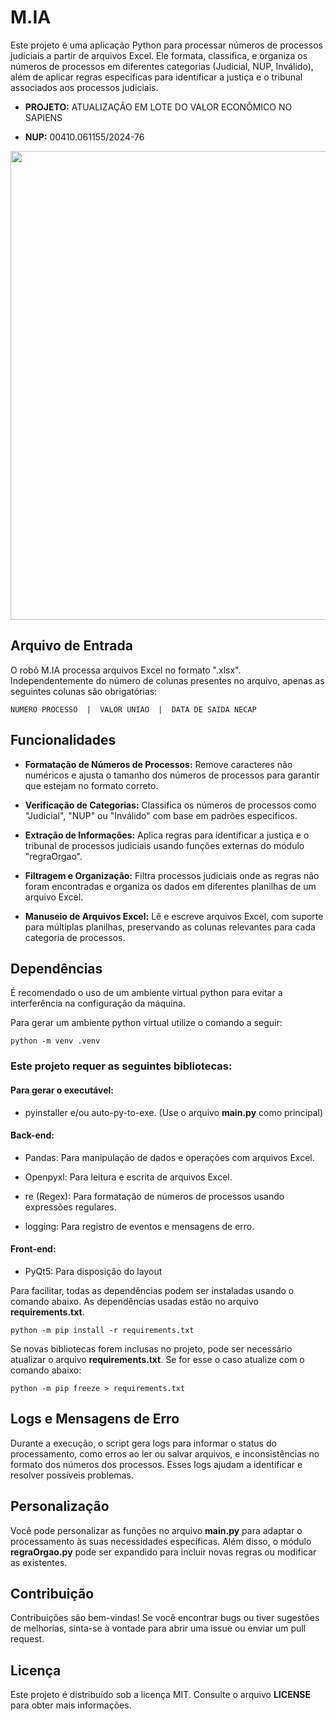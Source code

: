 # M.IA

Este projeto é uma aplicação Python para processar números de processos judiciais a partir de arquivos Excel.
Ele formata, classifica, e organiza os números de processos em diferentes categorias (Judicial, NUP, Inválido),
além de aplicar regras específicas para identificar a justiça e o tribunal associados aos processos judiciais.

- **PROJETO:** ATUALIZAÇÃO EM LOTE DO VALOR ECONÔMICO NO SAPIENS

- **NUP:** 00410.061155/2024-76

<div align='center'>
    <img src='https://github.com/user-attachments/assets/56076c15-5f74-40a6-a81a-c72725e92aca' width='750px' />
</div>

## Arquivo de Entrada

O robô M.IA processa arquivos Excel no formato ".xlsx". 
Independentemente do número de colunas presentes no arquivo, apenas as seguintes colunas são obrigatórias:

    NUMERO PROCESSO  |  VALOR UNIAO  |  DATA DE SAIDA NECAP

## Funcionalidades

- **Formatação de Números de Processos:** Remove caracteres não numéricos e ajusta o tamanho dos números de processos para garantir que estejam no formato correto.


- **Verificação de Categorias:** Classifica os números de processos como "Judicial", "NUP" ou "Inválido" com base em padrões específicos.


- **Extração de Informações:** Aplica regras para identificar a justiça e o tribunal de processos judiciais usando funções externas do módulo "regraOrgao".


- **Filtragem e Organização:** Filtra processos judiciais onde as regras não foram encontradas e organiza os dados em diferentes planilhas de um arquivo Excel.


- **Manuseio de Arquivos Excel:** Lê e escreve arquivos Excel, com suporte para múltiplas planilhas, preservando as colunas relevantes para cada categoria de processos.



## Dependências

É recomendado o uso de um ambiente virtual python para evitar a interferência na configuração da máquina.

Para gerar um ambiente python virtual utilize o comando a seguir:
    
    python -m venv .venv 

### Este projeto requer as seguintes bibliotecas:

#### Para gerar o executável:

- pyinstaller e/ou auto-py-to-exe. (Use o arquivo **main.py** como principal)

#### Back-end:

- Pandas: Para manipulação de dados e operações com arquivos Excel.


- Openpyxl: Para leitura e escrita de arquivos Excel.


- re (Regex): Para formatação de números de processos usando expressões regulares.


- logging: Para registro de eventos e mensagens de erro.

#### Front-end:
- PyQt5: Para disposição do layout

 Para facilitar, todas as dependências podem ser instaladas usando o comando abaixo.
 As dependências usadas estão no arquivo **requirements.txt**.

    python -m pip install -r requirements.txt

Se novas bibliotecas forem inclusas no projeto, pode ser necessário atualizar o arquivo **requirements.txt**. Se for esse o caso atualize com o comando abaixo:

    python -m pip freeze > requirements.txt

## Logs e Mensagens de Erro

Durante a execução, o script gera logs para informar o status do processamento, como erros ao ler ou salvar arquivos,
e inconsistências no formato dos números dos processos. Esses logs ajudam a identificar e resolver possíveis problemas.

## Personalização

Você pode personalizar as funções no arquivo **main.py** para adaptar o processamento às suas necessidades específicas. 
Além disso, o módulo **regraOrgao.py** pode ser expandido para incluir novas regras ou modificar as existentes.

## Contribuição

Contribuições são bem-vindas!
Se você encontrar bugs ou tiver sugestões de melhorias, sinta-se à vontade para abrir uma issue ou enviar um pull request.

## Licença

Este projeto é distribuído sob a licença MIT. Consulte o arquivo **LICENSE** para obter mais informações.

